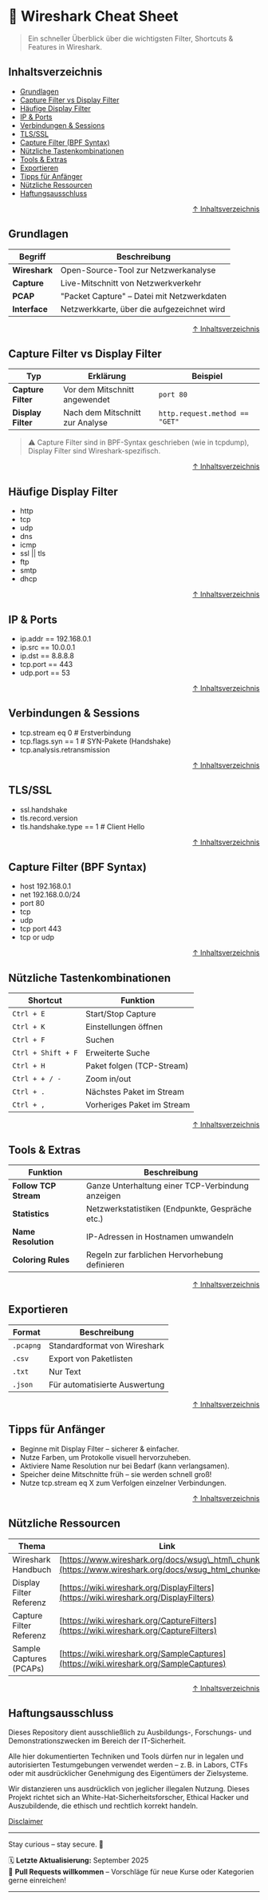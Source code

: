 # 🦈 Wireshark Cheat Sheet

> Ein schneller Überblick über die wichtigsten Filter, Shortcuts & Features in Wireshark.


## Inhaltsverzeichnis
- [Grundlagen](#grundlagen)
- [Capture Filter vs Display Filter](#capture-filter-bpf-syntax)
- [Häufige Display Filter](#häufige-display-filter)
- [IP & Ports](#ip--ports)
- [Verbindungen & Sessions](#verbindungen--sessions)
- [TLS/SSL](#tlsssl)
- [Capture Filter (BPF Syntax)](#capture-filter-bpf-syntax)
- [Nützliche Tastenkombinationen](#nützliche-tastenkombinationen)
- [Tools & Extras](#tools--extras)
- [Exportieren](#exportieren)
- [Tipps für Anfänger](#tipps-für-anfänger)
- [Nützliche Ressourcen](#nützliche-ressourcen)
- [Haftungsausschluss](#haftungsausschluss)



<div align=right>

[↑ Inhaltsverzeichnis](#inhaltsverzeichnis)

</div>


## Grundlagen

| Begriff       | Beschreibung                               |
| ------------- | ------------------------------------------ |
| **Wireshark** | Open-Source-Tool zur Netzwerkanalyse       |
| **Capture**   | Live-Mitschnitt von Netzwerkverkehr        |
| **PCAP**      | "Packet Capture" – Datei mit Netzwerkdaten |
| **Interface** | Netzwerkkarte, über die aufgezeichnet wird |




<div align=right>

[↑ Inhaltsverzeichnis](#inhaltsverzeichnis)

</div>


## Capture Filter vs Display Filter

| Typ                | Erklärung                       | Beispiel                       |
| ------------------ | ------------------------------- | ------------------------------ |
| **Capture Filter** | Vor dem Mitschnitt angewendet   | `port 80`                      |
| **Display Filter** | Nach dem Mitschnitt zur Analyse | `http.request.method == "GET"` |

> ⚠️ Capture Filter sind in BPF-Syntax geschrieben (wie in tcpdump), 
Display Filter sind Wireshark-spezifisch.




<div align=right>

[↑ Inhaltsverzeichnis](#inhaltsverzeichnis)

</div>


## Häufige Display Filter

- http
- tcp
- udp
- dns
- icmp
- ssl || tls
- ftp
- smtp
- dhcp




<div align=right>

[↑ Inhaltsverzeichnis](#inhaltsverzeichnis)

</div>


## IP & Ports

- ip.addr == 192.168.0.1
- ip.src == 10.0.0.1
- ip.dst == 8.8.8.8
- tcp.port == 443
- udp.port == 53




<div align=right>

[↑ Inhaltsverzeichnis](#inhaltsverzeichnis)

</div>


## Verbindungen & Sessions

- tcp.stream eq 0                 # Erstverbindung
- tcp.flags.syn == 1              # SYN-Pakete (Handshake)
- tcp.analysis.retransmission




<div align=right>

[↑ Inhaltsverzeichnis](#inhaltsverzeichnis)

</div>


## TLS/SSL

- ssl.handshake
- tls.record.version
- tls.handshake.type == 1         # Client Hello




<div align=right>

[↑ Inhaltsverzeichnis](#inhaltsverzeichnis)

</div>


## Capture Filter (BPF Syntax)

- host 192.168.0.1
- net 192.168.0.0/24
- port 80
- tcp
- udp
- tcp port 443
- tcp or udp



<div align=right>

[↑ Inhaltsverzeichnis](#inhaltsverzeichnis)

</div>

## Nützliche Tastenkombinationen

| Shortcut           | Funktion                   |
| ------------------ | -------------------------- |
| `Ctrl + E`         | Start/Stop Capture         |
| `Ctrl + K`         | Einstellungen öffnen       |
| `Ctrl + F`         | Suchen                     |
| `Ctrl + Shift + F` | Erweiterte Suche           |
| `Ctrl + H`         | Paket folgen (TCP-Stream)  |
| `Ctrl + + / -`     | Zoom in/out                |
| `Ctrl + .`         | Nächstes Paket im Stream   |
| `Ctrl + ,`         | Vorheriges Paket im Stream |




<div align=right>

[↑ Inhaltsverzeichnis](#inhaltsverzeichnis)

</div>


## Tools & Extras

| Funktion              | Beschreibung                                     |
| --------------------- | ------------------------------------------------ |
| **Follow TCP Stream** | Ganze Unterhaltung einer TCP-Verbindung anzeigen |
| **Statistics**        | Netzwerkstatistiken (Endpunkte, Gespräche etc.)  |
| **Name Resolution**   | IP-Adressen in Hostnamen umwandeln               |
| **Coloring Rules**    | Regeln zur farblichen Hervorhebung definieren    |




<div align=right>

[↑ Inhaltsverzeichnis](#inhaltsverzeichnis)

</div>


## Exportieren

| Format    | Beschreibung                  |
| --------- | ----------------------------- |
| `.pcapng` | Standardformat von Wireshark  |
| `.csv`    | Export von Paketlisten        |
| `.txt`    | Nur Text                      |
| `.json`   | Für automatisierte Auswertung |




<div align=right>

[↑ Inhaltsverzeichnis](#inhaltsverzeichnis)

</div>


## Tipps für Anfänger

- Beginne mit Display Filter – sicherer & einfacher.
- Nutze Farben, um Protokolle visuell hervorzuheben.
- Aktiviere Name Resolution nur bei Bedarf (kann verlangsamen).
- Speicher deine Mitschnitte früh – sie werden schnell groß!
- Nutze tcp.stream eq X zum Verfolgen einzelner Verbindungen.




<div align=right>

[↑ Inhaltsverzeichnis](#inhaltsverzeichnis)

</div>


## Nützliche Ressourcen

| Thema                   | Link                                                                                                     |
| ----------------------- | -------------------------------------------------------------------------------------------------------- |
| Wireshark Handbuch      | [https://www.wireshark.org/docs/wsug\_html\_chunked/](https://www.wireshark.org/docs/wsug_html_chunked/) |
| Display Filter Referenz | [https://wiki.wireshark.org/DisplayFilters](https://wiki.wireshark.org/DisplayFilters)                   |
| Capture Filter Referenz | [https://wiki.wireshark.org/CaptureFilters](https://wiki.wireshark.org/CaptureFilters)                   |
| Sample Captures (PCAPs) | [https://wiki.wireshark.org/SampleCaptures](https://wiki.wireshark.org/SampleCaptures)                   |





<div align=right>

[↑ Inhaltsverzeichnis](#inhaltsverzeichnis)

</div>


## Haftungsausschluss

Dieses Repository dient ausschließlich zu Ausbildungs-, Forschungs- und Demonstrationszwecken im Bereich der IT-Sicherheit.

Alle hier dokumentierten Techniken und Tools dürfen nur in legalen und autorisierten Testumgebungen verwendet werden – z. B. in Labors, CTFs oder mit ausdrücklicher Genehmigung des Eigentümers der Zielsysteme.

Wir distanzieren uns ausdrücklich von jeglicher illegalen Nutzung.
Dieses Projekt richtet sich an White-Hat-Sicherheitsforscher, Ethical Hacker und Auszubildende, die ethisch und rechtlich korrekt handeln.

[Disclaimer](/00-disclaimer/disclaimer.md)

--- 

Stay curious – stay secure. 🔐

🗓️ **Letzte Aktualisierung:** September 2025  
🤝 **Pull Requests willkommen** – Vorschläge für neue Kurse oder Kategorien gerne einreichen!

---
